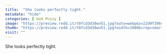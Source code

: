 ```yaml
---
title:  "She looks perfectly tight."
metadate: "hide"
categories: [ God Pussy ]
image: "https://preview.redd.it/t0fcd3d38wn51.jpg?auto=webp&s=22d9f3964fd48dd6211e9847b9fafa6ac346eb01"
thumb: "https://preview.redd.it/t0fcd3d38wn51.jpg?width=1080&crop=smart&auto=webp&s=db555281c0664005e0e4dc437efb86f7c7b23c5c"
visit: ""
---
```

She looks perfectly tight.
